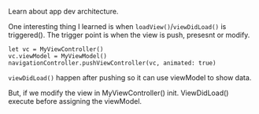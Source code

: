 Learn about app dev architecture.

One interesting thing I learned is when `loadView()`/`viewDidLoad()` is triggered(). The trigger point is when the view is push, presesnt or modify.
```
let vc = MyViewController()
vc.viewModel = MyViewModel()
navigationController.pushViewController(vc, animated: true)
```
`viewDidLoad()` happen after pushing so it can use viewModel to show data.

But, if we modify the view in MyViewController() init. ViewDidLoad() execute before assigning the viewModel.
